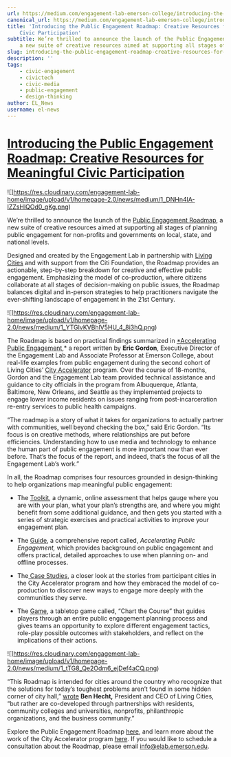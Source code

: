 ```yaml
---
url: https://medium.com/engagement-lab-emerson-college/introducing-the-public-engagement-roadmap-creative-resources-for-meaningful-civic-participation-3366d971cd67
canonical_url: https://medium.com/engagement-lab-emerson-college/introducing-the-public-engagement-roadmap-creative-resources-for-meaningful-civic-participation-3366d971cd67
title: 'Introducing the Public Engagement Roadmap: Creative Resources for Meaningful
    Civic Participation'
subtitle: We’re thrilled to announce the launch of the Public Engagement Roadmap,
    a new suite of creative resources aimed at supporting all stages of…
slug: introducing-the-public-engagement-roadmap-creative-resources-for-meaningful-civic-participation
description: ''
tags:
    - civic-engagement
    - civictech
    - civic-media
    - public-engagement
    - design-thinking
author: EL_News
username: el-news
---
```


# [Introducing the Public Engagement Roadmap: Creative Resources for Meaningful Civic Participation](https://engage.livingcities.org/)

![]https://res.cloudinary.com/engagement-lab-home/image/upload/v1/homepage-2.0/news/medium/1_DNHn4lA-IZZsHlQOd0_gKg.png)

We’re thrilled to announce the launch of the [Public Engagement Roadmap](https://engage.livingcities.org/), a new suite of creative resources aimed at supporting all stages of planning public engagement for non-profits and governments on local, state, and national levels.

Designed and created by the Engagement Lab in partnership with [Living Cities](https://www.livingcities.org/) and with support from the Citi Foundation, the Roadmap provides an actionable, step-by-step breakdown for creative and effective public engagement. Emphasizing the model of co-production, where citizens collaborate at all stages of decision-making on public issues, the Roadmap balances digital and in-person strategies to help practitioners navigate the ever-shifting landscape of engagement in the 21st Century.

![]https://res.cloudinary.com/engagement-lab-home/image/upload/v1/homepage-2.0/news/medium/1_YTGlvKVBhlV5HU_4_8i3hQ.png)

The Roadmap is based on practical findings summarized in [\*Accelerating Public Engagement](https://engage.livingcities.org/guide),\* a report written by **Eric Gordon**, Executive Director of the Engagement Lab and Associate Professor at Emerson College, about real-life examples from public engagement during the second cohort of Living Cities’ [City Accelerator](https://elab.emerson.edu/projects/participation-and-engagement/public-engagement-city-accelerator) program. Over the course of 18-months, Gordon and the Engagement Lab team provided technical assistance and guidance to city officials in the program from Albuquerque, Atlanta, Baltimore, New Orleans, and Seattle as they implemented projects to engage lower income residents on issues ranging from post-incarceration re-entry services to public health campaigns.

“The roadmap is a story of what it takes for organizations to actually partner with communities, well beyond checking the box,” said Eric Gordon. “Its focus is on creative methods, where relationships are put before efficiencies. Understanding how to use media and technology to enhance the human part of public engagement is more important now than ever before. That’s the focus of the report, and indeed, that’s the focus of all the Engagement Lab’s work.”

In all, the Roadmap comprises four resources grounded in design-thinking to help organizations map meaningful public engagement:

-   The [Toolkit](https://engage.livingcities.org/toolkit), a dynamic, online assessment that helps gauge where you are with your plan, what your plan’s strengths are, and where you might benefit from some additional guidance, and then gets you started with a series of strategic exercises and practical activities to improve your engagement plan.

-   The [Guide](https://engage.livingcities.org/guide), a comprehensive report called, _Accelerating Public Engagement,_ which provides background on public engagement and offers practical, detailed approaches to use when planning on- and offline processes.

-   The[ Case Studies](https://engage.livingcities.org/case-studies), a closer look at the stories from participant cities in the City Accelerator program and how they embraced the model of co-production to discover new ways to engage more deeply with the communities they serve.

-   The [Game](https://engage.livingcities.org/game), a tabletop game called, “Chart the Course” that guides players through an entire public engagement planning process and gives teams an opportunity to explore different engagement tactics, role-play possible outcomes with stakeholders, and reflect on the implications of their actions.

![]https://res.cloudinary.com/engagement-lab-home/image/upload/v1/homepage-2.0/news/medium/1_tTG8_Qe2Odm6_ejDef4aCQ.png)

“This Roadmap is intended for cities around the country who recognize that the solutions for today’s toughest problems aren’t found in some hidden corner of city hall,” [wrote](http://www.governing.com/cityaccelerator/blog/what-it-means-to-get-engaged-a-roadmap-for-cities.html) **Ben Hecht,** President and CEO of Living Cities, “but rather are co-developed through partnerships with residents, community colleges and universities, nonprofits, philanthropic organizations, and the business community.”

Explore the Public Engagement Roadmap [here](https://engage.livingcities.org/), and learn more about the work of the City Accelerator program [here](https://elab.emerson.edu/projects/participation-and-engagement/public-engagement-city-accelerator). If you would like to schedule a consultation about the Roadmap, please email [info@elab.emerson.edu](mailto:info@elab.emerson.edu).
